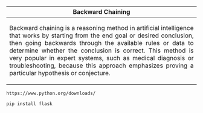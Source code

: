| Backward Chaining |
|---------|
|<p align="justify">Backward chaining is a reasoning method in artificial intelligence that works by starting from the end goal or desired conclusion, then going backwards through the available rules or data to determine whether the conclusion is correct. This method is very popular in expert systems, such as medical diagnosis or troubleshooting, because this approach emphasizes proving a particular hypothesis or conjecture.</p>  |

```
https://www.python.org/downloads/
```
```
pip install flask
```

